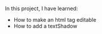 In this project, I have learned:
<ul>
  <li>How to make an html tag editable</li>
  <li>How to add a textShadow</li>
</ul>
